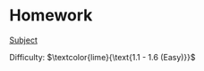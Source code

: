 # Homework

[Subject](https://open.kattis.com/problems/heimavinna)

Difficulty: $\textcolor{lime}{\text{1.1 - 1.6 (Easy)}}$
